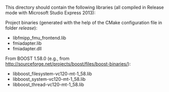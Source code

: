 This directory should contain the following libraries (all compiled in Release mode with Microsoft Studio Express 2013):

Project binaries (generated with the help of the CMake configuration file in folder *release*):
- libfmipp_fmu_frontend.lib
- fmiadapter.lib
- fmiadapter.dll

From BOOST 1.58.0 (e.g., from http://sourceforge.net/projects/boost/files/boost-binaries/):
- libboost_filesystem-vc120-mt-1_58.lib
- libboost_system-vc120-mt-1_58.lib
- libboost_thread-vc120-mt-1_58.lib
